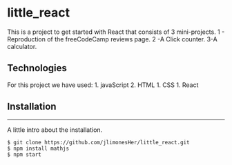 # little_react

This is a project to get started with React that consists of 3 mini-projects.
     1 - Reproduction of the freeCodeCamp reviews page.
     2 -A Click counter.
     3-A calculator.

## Technologies
For this project we have used:
     1. javaScript
     2. HTML
     1. CSS
     1. React

## Installation
***
A little intro about the installation. 
```
$ git clone https://github.com/jlimonesHer/little_react.git
$ npm install mathjs
$ npm start
```
